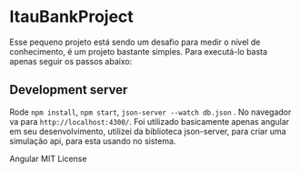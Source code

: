 # ItauBankProject

Esse pequeno projeto está sendo um desafio para medir o nível de conhecimento, é um projeto bastante simples. Para executá-lo basta apenas seguir os passos abaixo:

## Development server
Rode 
`npm install`, 
`npm start`, 
`json-server --watch db.json` 
 . No navegador va para `http://localhost:4300/`.
Foi utilizado basicamente apenas angular em seu desenvolvimento, utilizei da biblioteca json-server, para criar uma simulação api, para esta usando no sistema.


Angular
MIT License
